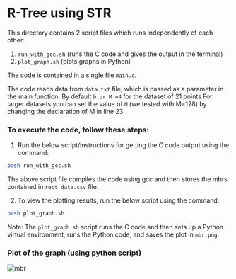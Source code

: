 # R-Tree using STR

This directory contains 2 script files which runs independently of each other:
1. `run_with_gcc.sh` (runs the C code and gives the output in the terminal)
2. `plot_graph.sh` (plots graphs in Python)

The code is contained in a single file `main.c`.

The code reads data from `data.txt` file, which is passed as a parameter in the main function.
By default `b or M =4` for the dataset of 21 points 
For larger datasets you can set the value of `M` (we tested with M=128) by changing the declaration of M in line 23

### To execute the code, follow these steps:
1. Run the below script/instructions for getting the C code output using the command:

```bash
bash run_with_gcc.sh
```
 The above script file compiles the code using gcc and then stores the mbrs contained in `rect_data.csv` file.

2. To view the plotting results, run the below script using the command:	

```bash
bash plot_graph.sh
```
Note: The `plot_graph.sh` script runs the C code and then sets up a Python virtual environment, runs the Python code, and saves the plot in `mbr.png`.

### Plot of the graph (using python script)

![mbr](https://github.com/HarshRathi2511/R-Tree/assets/75066364/794d7940-4cfc-45ad-b65a-d712425a7db5)

